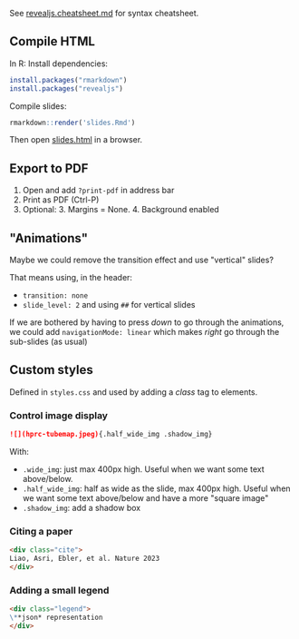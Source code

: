 See [revealjs.cheatsheet.md](revealjs.cheatsheet.md) for syntax cheatsheet.

## Compile HTML

In R:
Install dependencies:
```r
install.packages("rmarkdown")
install.packages("revealjs")
```

Compile slides:
```r
rmarkdown::render('slides.Rmd')
```

Then open [slides.html](slides.html) in a browser.

## Export to PDF

1. Open and add `?print-pdf` in address bar
1. Print as PDF (Ctrl-P)
2. Optional: 
    3. Margins = None.
    4. Background enabled

## "Animations"

Maybe we could remove the transition effect and use "vertical" slides?

That means using, in the header:

- `transition: none`
- `slide_level: 2` and using `##` for vertical slides

If we are bothered by having to press *down* to go through the animations, we could add `navigationMode: linear` which makes *right* go through the sub-slides (as usual)


## Custom styles

Defined in `styles.css` and used by adding a *class* tag to elements.

### Control image display

```md
![](hprc-tubemap.jpeg){.half_wide_img .shadow_img}
```

With:

- `.wide_img`: just max 400px high. Useful when we want some text above/below.
- `.half_wide_img`: half as wide as the slide, max 400px high. Useful when we want some text above/below and have a more "square image"
- `.shadow_img`: add a shadow box

### Citing a paper

```md
<div class="cite">
Liao, Asri, Ebler, et al. Nature 2023
</div>
```

### Adding a small legend

```md
<div class="legend">
\**json* representation
</div>
```
